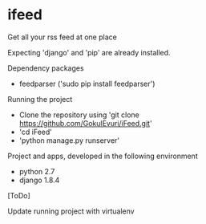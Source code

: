 # ifeed
Get all your rss feed at one place

Expecting 'django' and 'pip' are already installed.

Dependency packages
   * feedparser ('sudo pip install feedparser')
 
  
Running the project
   * Clone the repository using 'git clone https://github.com/GokulEvuri/iFeed.git'
   * 'cd iFeed'
   * 'python manage.py runserver'


Project and apps, developed in the following environment
   * python 2.7
   * django 1.8.4

[ToDo]

Update running project with virtualenv